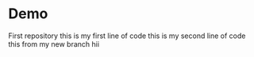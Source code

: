 # Demo
First repository
this is my first line of code
this is my second line of code
this from my new branch
hii
